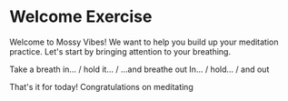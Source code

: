 # Welcome Exercise
Welcome to Mossy Vibes! We want to help you build up your meditation practice. 
Let's start by bringing attention to your breathing.

Take a breath in... / hold it... / ...and breathe out
In... /  hold... / and out

That's it for today! Congratulations on meditating